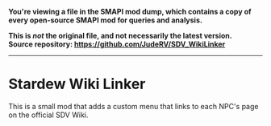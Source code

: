 **You're viewing a file in the SMAPI mod dump, which contains a copy of every open-source SMAPI mod
for queries and analysis.**

**This is _not_ the original file, and not necessarily the latest version.**  
**Source repository: https://github.com/JudeRV/SDV_WikiLinker**

----

# Stardew Wiki Linker

This is a small mod that adds a custom menu that links to each NPC's page on the official SDV Wiki.
